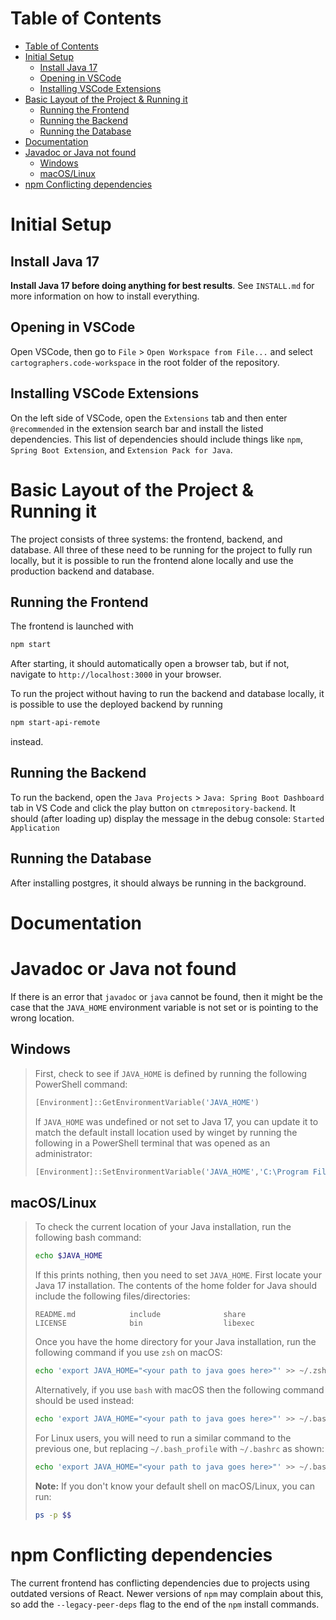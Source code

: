 # Table of Contents

- [Table of Contents](#table-of-contents)
- [Initial Setup](#initial-setup)
  - [Install Java 17](#install-java-17)
  - [Opening in VSCode](#opening-in-vscode)
  - [Installing VSCode Extensions](#installing-vscode-extensions)
- [Basic Layout of the Project & Running it](#basic-layout-of-the-project--running-it)
  - [Running the Frontend](#running-the-frontend)
  - [Running the Backend](#running-the-backend)
  - [Running the Database](#running-the-database)
- [Documentation](#documentation)
- [Javadoc or Java not found](#javadoc-or-java-not-found)
  - [Windows](#windows)
  - [macOS/Linux](#macoslinux)
- [npm Conflicting dependencies](#npm-conflicting-dependencies)
  
# Initial Setup

## Install Java 17

**Install Java 17 before doing anything for best results**. See `INSTALL.md` for more information on how to install everything.

## Opening in VSCode

Open VSCode, then go to `File` > `Open Workspace from File...` and select `cartographers.code-workspace` in the root folder of the repository.

## Installing VSCode Extensions

On the left side of VSCode, open the `Extensions` tab and then enter `@recommended` in the extension search bar and install the listed dependencies. This list of dependencies should include things like `npm`, `Spring Boot Extension`, and `Extension Pack for Java`.

# Basic Layout of the Project & Running it
The project consists of three systems: the frontend, backend, and database. All three of these need to be running for the project to fully run locally, but it is possible to run the frontend alone locally and use the production backend and database.

## Running the Frontend
The frontend is launched with
```bash
npm start
```
After starting, it should automatically open a browser tab, but if not, navigate to `http://localhost:3000` in your browser.

To run the project without having to run the backend and database locally, it is possible to use the deployed backend by running
```bash
npm start-api-remote
```
instead.

## Running the Backend
To run the backend, open the `Java Projects` > `Java: Spring Boot Dashboard` tab in VS Code and click the play button on `ctmrepository-backend`. It should (after loading up) display the message in the debug console: `Started Application`

## Running the Database
After installing postgres, it should always be running in the background.

# Documentation


# Javadoc or Java not found
If there is an error that `javadoc` or `java` cannot be found, then it might be the case that the `JAVA_HOME` environment variable is not set or is pointing to the wrong location.

## Windows
> First, check to see if `JAVA_HOME` is defined by running the following PowerShell command:
> ```powershell
> [Environment]::GetEnvironmentVariable('JAVA_HOME')
> ```
>
> If `JAVA_HOME` was undefined or not set to Java 17, you can update it to match the default install location used by winget by running the following in a PowerShell terminal that was opened as an administrator:
> ```powershell
> [Environment]::SetEnvironmentVariable('JAVA_HOME','C:\Program Files\Microsoft\jdk-17.0.2.8-hotspot\',[EnvironmentVariableTarget]::Machine)
> ```
> 

## macOS/Linux
> To check the current location of your Java installation, run the following bash command:
>```bash
>echo $JAVA_HOME
>```
>
>If this prints nothing, then you need to set `JAVA_HOME`. First locate your Java 17 installation. The contents of the home folder for Java should include the following files/directories:
>```
>README.md            include              share
>LICENSE              bin                  libexec
>```
>Once you have the home directory for your Java installation, run the following command if you use `zsh` on macOS:
> ```sh
> echo 'export JAVA_HOME="<your path to java goes here>"' >> ~/.zshrc
> ```
>
> Alternatively, if you use `bash` with macOS then the following command should be used instead:
> ```bash
> echo 'export JAVA_HOME="<your path to java goes here>"' >> ~/.bash_profile
> ```
> 
> For Linux users, you will need to run a similar command to the previous one, but replacing `~/.bash_profile` with `~/.bashrc` as shown:
> ```bash
> echo 'export JAVA_HOME="<your path to java goes here>"' >> ~/.bashrc
> ```
>
> **Note:** If you don't know your default shell on macOS/Linux, you can run:
> ```bash
> ps -p $$
> ```

# npm Conflicting dependencies

The current frontend has conflicting dependencies due to projects using outdated versions of React. Newer versions of `npm` may complain about this, so add the `--legacy-peer-deps` flag to the end of the `npm` install commands.
